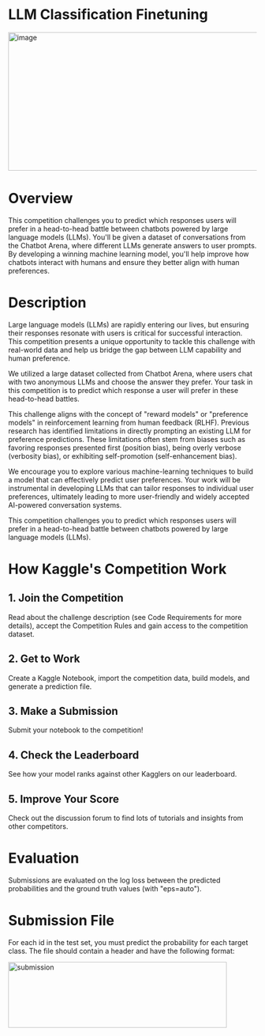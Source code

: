 # LLM Classification Finetuning
<img width="560" height="280" alt="image" src="https://github.com/user-attachments/assets/bff4826f-5d66-450c-98fa-0b8a4dad224d" />


# Overview
This competition challenges you to predict which responses users will prefer in a head-to-head battle between chatbots powered by large language models (LLMs). You'll be given a dataset of conversations from the Chatbot Arena, where different LLMs generate answers to user prompts. By developing a winning machine learning model, you'll help improve how chatbots interact with humans and ensure they better align with human preferences.

# Description
Large language models (LLMs) are rapidly entering our lives, but ensuring their responses resonate with users is critical for successful interaction. This competition presents a unique opportunity to tackle this challenge with real-world data and help us bridge the gap between LLM capability and human preference.

We utilized a large dataset collected from Chatbot Arena, where users chat with two anonymous LLMs and choose the answer they prefer. Your task in this competition is to predict which response a user will prefer in these head-to-head battles.

This challenge aligns with the concept of "reward models" or "preference models" in reinforcement learning from human feedback (RLHF). Previous research has identified limitations in directly prompting an existing LLM for preference predictions. These limitations often stem from biases such as favoring responses presented first (position bias), being overly verbose (verbosity bias), or exhibiting self-promotion (self-enhancement bias).

We encourage you to explore various machine-learning techniques to build a model that can effectively predict user preferences. Your work will be instrumental in developing LLMs that can tailor responses to individual user preferences, ultimately leading to more user-friendly and widely accepted AI-powered conversation systems.

This competition challenges you to predict which responses users will prefer in a head-to-head battle between chatbots powered by large language models (LLMs).

# How Kaggle's Competition Work
## 1. Join the Competition
Read about the challenge description (see Code Requirements for more details), accept the Competition Rules and gain access to the competition dataset.
## 2. Get to Work
Create a Kaggle Notebook, import the competition data, build models, and generate a prediction file.
## 3. Make a Submission
Submit your notebook to the competition!
## 4. Check the Leaderboard
See how your model ranks against other Kagglers on our leaderboard.
## 5. Improve Your Score
Check out the discussion forum to find lots of tutorials and insights from other competitors.

# Evaluation
Submissions are evaluated on the log loss between the predicted probabilities and the ground truth values (with "eps=auto").

# Submission File
For each id in the test set, you must predict the probability for each target class. The file should contain a header and have the following format:

<img width="443" height="133" alt="submission" src="https://github.com/user-attachments/assets/df425785-d53f-43a8-88e6-377218b20a1f" />
